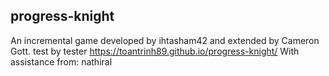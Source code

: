 ## progress-knight
An incremental game developed by ihtasham42 and extended by Cameron Gott. test by tester  https://toantrinh89.github.io/progress-knight/
With assistance from:
nathiral
